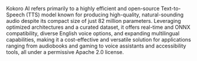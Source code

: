 Kokoro AI refers primarily to a highly efficient and open-source Text-to-Speech (TTS) model known for producing high-quality, natural-sounding audio despite its compact size of just 82 million parameters. Leveraging optimized architectures and a curated dataset, it offers real-time and ONNX compatibility, diverse English voice options, and expanding multilingual capabilities, making it a cost-effective and versatile solution for applications ranging from audiobooks and gaming to voice assistants and accessibility tools, all under a permissive Apache 2.0 license.
